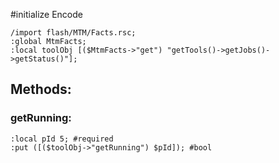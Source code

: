 #initialize Encode

```
/import flash/MTM/Facts.rsc;
:global MtmFacts;
:local toolObj [($MtmFacts->"get") "getTools()->getJobs()->getStatus()"];
```

## Methods:

### getRunning:

```
:local pId 5; #required
:put ([($toolObj->"getRunning") $pId]); #bool
```